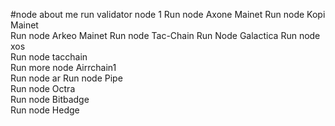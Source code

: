 #node about me
run validator node 1 
Run node Axone Mainet
Run node Kopi Mainet  
Run node Arkeo Mainet
Run node Tac-Chain
Run Node Galactica 
Run node xos    
Run node tacchain     
Run more node Airrchain1   
Run node ar 
Run node Pipe   
Run node Octra  
Run node Bitbadge  
Run node Hedge  
  
 
